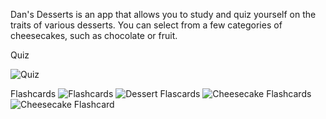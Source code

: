 Dan's Desserts is an app that allows you to study and quiz yourself on the traits of various desserts. You can select from a few categories of cheesecakes, such as chocolate or fruit.


Quiz

![Quiz](https://i.imgur.com/AHVVxuq.png)

Flashcards
![Flashcards](https://i.imgur.com/Rkpuya4.png)
![Dessert Flascards](https://i.imgur.com/rXObS5z.png)
![Cheesecake Flashcards](https://i.imgur.com/ijkiVwN.png)
![Cheesecake Flashcard](https://i.imgur.com/BJcDfOT.png)
